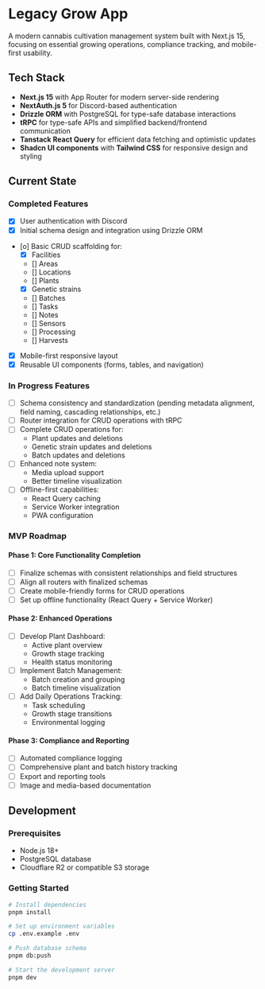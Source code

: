 # Legacy Grow App

A modern cannabis cultivation management system built with Next.js 15, focusing on essential growing operations, compliance tracking, and mobile-first usability.

## Tech Stack

- **Next.js 15** with App Router for modern server-side rendering
- **NextAuth.js 5** for Discord-based authentication
- **Drizzle ORM** with PostgreSQL for type-safe database interactions
- **tRPC** for type-safe APIs and simplified backend/frontend communication
- **Tanstack React Query** for efficient data fetching and optimistic updates
- **Shadcn UI components** with **Tailwind CSS** for responsive design and styling

## Current State

### Completed Features

- [x] User authentication with Discord
- [x] Initial schema design and integration using Drizzle ORM
- [o] Basic CRUD scaffolding for:
  - [x] Facilities
  - [] Areas
  - [] Locations
  - [] Plants
  - [x] Genetic strains
  - [] Batches
  - [] Tasks
  - [] Notes
  - [] Sensors
  - [] Processing
  - [] Harvests
- [x] Mobile-first responsive layout
- [x] Reusable UI components (forms, tables, and navigation)

### In Progress Features

- [ ] Schema consistency and standardization (pending metadata alignment, field naming, cascading relationships, etc.)
- [ ] Router integration for CRUD operations with tRPC
- [ ] Complete CRUD operations for:
  - Plant updates and deletions
  - Genetic strain updates and deletions
  - Batch updates and deletions
- [ ] Enhanced note system:
  - Media upload support
  - Better timeline visualization
- [ ] Offline-first capabilities:
  - React Query caching
  - Service Worker integration
  - PWA configuration

### MVP Roadmap

#### Phase 1: Core Functionality Completion

- [ ] Finalize schemas with consistent relationships and field structures
- [ ] Align all routers with finalized schemas
- [ ] Create mobile-friendly forms for CRUD operations
- [ ] Set up offline functionality (React Query + Service Worker)

#### Phase 2: Enhanced Operations

- [ ] Develop Plant Dashboard:
  - Active plant overview
  - Growth stage tracking
  - Health status monitoring
- [ ] Implement Batch Management:
  - Batch creation and grouping
  - Batch timeline visualization
- [ ] Add Daily Operations Tracking:
  - Task scheduling
  - Growth stage transitions
  - Environmental logging

#### Phase 3: Compliance and Reporting

- [ ] Automated compliance logging
- [ ] Comprehensive plant and batch history tracking
- [ ] Export and reporting tools
- [ ] Image and media-based documentation

## Development

### Prerequisites

- Node.js 18+
- PostgreSQL database
- Cloudflare R2 or compatible S3 storage

### Getting Started

```bash
# Install dependencies
pnpm install

# Set up environment variables
cp .env.example .env

# Push database schema
pnpm db:push

# Start the development server
pnpm dev
```
